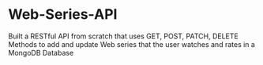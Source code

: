 # Web-Series-API
Built a RESTful API from scratch that uses GET, POST, PATCH, DELETE Methods to add and update 
Web series that the user watches and rates in a MongoDB Database
